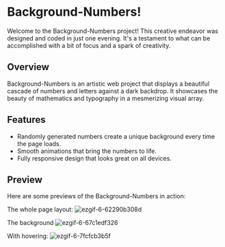 # Background-Numbers!

Welcome to the Background-Numbers project! This creative endeavor was designed and coded in just one evening. It's a testament to what can be accomplished with a bit of focus and a spark of creativity.

## Overview

Background-Numbers is an artistic web project that displays a beautiful cascade of numbers and letters against a dark backdrop. It showcases the beauty of mathematics and typography in a mesmerizing visual array.

## Features

- Randomly generated numbers create a unique background every time the page loads.
- Smooth animations that bring the numbers to life.
- Fully responsive design that looks great on all devices.

## Preview

Here are some previews of the Background-Numbers in action:

The whole page layout:
![ezgif-6-62290b308d](https://github.com/Wolfuliam/Background-numbers/assets/147284006/4b42aeeb-92e0-47cb-8b39-6cbd34270e66)

The background
![ezgif-6-67c1edf326](https://github.com/Wolfuliam/Background-numbers/assets/147284006/232c16e2-a943-4237-afbf-d06e5180f51c)

With hovering:
![ezgif-6-7fcfcb3b5f](https://github.com/Wolfuliam/Background-numbers/assets/147284006/d8890060-cd72-432d-be62-885a0a949e3a)
